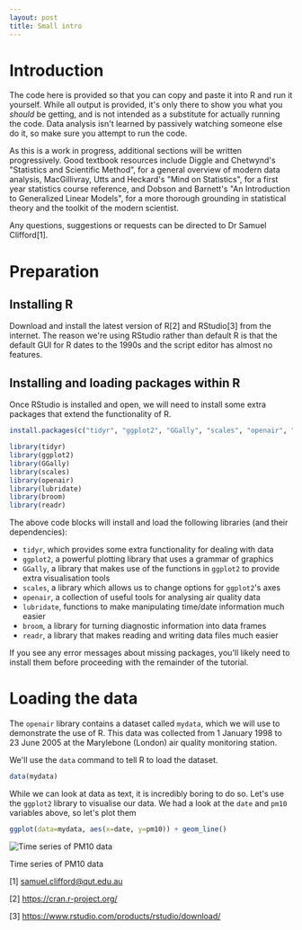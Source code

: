```yaml
---
layout: post
title: Small intro
---
```


Introduction
============

The code here is provided so that you can copy and paste it into R and run it yourself. While all output is provided, it's only there to show you what you *should* be getting, and is not intended as a substitute for actually running the code. Data analysis isn't learned by passively watching someone else do it, so make sure you attempt to run the code.

As this is a work in progress, additional sections will be written progressively. Good textbook resources include Diggle and Chetwynd's "Statistics and Scientific Method", for a general overview of modern data analysis, MacGillivray, Utts and Heckard's "Mind on Statistics", for a first year statistics course reference, and Dobson and Barnett's "An Introduction to Generalized Linear Models", for a more thorough grounding in statistical theory and the toolkit of the modern scientist.

Any questions, suggestions or requests can be directed to Dr Samuel Clifford[1].

Preparation
===========

Installing R
------------

Download and install the latest version of R[2] and RStudio[3] from the internet. The reason we're using RStudio rather than default R is that the default GUI for R dates to the 1990s and the script editor has almost no features.

Installing and loading packages within R
----------------------------------------

Once RStudio is installed and open, we will need to install some extra packages that extend the functionality of R.

``` r
install.packages(c("tidyr", "ggplot2", "GGally", "scales", "openair", "lubridate",  "broom", "readr"))
```

``` r
library(tidyr)
library(ggplot2)
library(GGally)
library(scales)
library(openair)
library(lubridate)
library(broom)
library(readr)
```

The above code blocks will install and load the following libraries (and their dependencies):

-   `tidyr`, which provides some extra functionality for dealing with data
-   `ggplot2`, a powerful plotting library that uses a grammar of graphics
-   `GGally`, a library that makes use of the functions in `ggplot2` to provide extra visualisation tools
-   `scales`, a library which allows us to change options for `ggplot2`'s axes
-   `openair`, a collection of useful tools for analysing air quality data
-   `lubridate`, functions to make manipulating time/date information much easier
-   `broom`, a library for turning diagnostic information into data frames
-   `readr`, a library that makes reading and writing data files much easier

If you see any error messages about missing packages, you'll likely need to install them before proceeding with the remainder of the tutorial.

Loading the data
================

The `openair` library contains a dataset called `mydata`, which we will use to demonstrate the use of R. This data was collected from 1 January 1998 to 23 June 2005 at the Marylebone (London) air quality monitoring station.

We'll use the `data` command to tell R to load the dataset.

``` r
data(mydata)
```

While we can look at data as text, it is incredibly boring to do so. Let's use the `ggplot2` library to visualise our data. We had a look at the `date` and `pm10` variables above, so let's plot them

``` r
ggplot(data=mydata, aes(x=date, y=pm10)) + geom_line()
```

<img src="2016/01/25/small-intro/small_files/figure-markdown_github/unnamed-chunk-4-1.png" alt="Time series of PM10 data"  />
<p class="caption">
Time series of PM10 data
</p>

[1] <samuel.clifford@qut.edu.au>

[2] <https://cran.r-project.org/>

[3] <https://www.rstudio.com/products/rstudio/download/>
